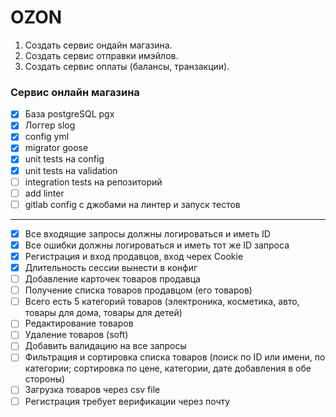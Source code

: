 # OZON 

1. Создать сервис ондайн магазина.
2. Создать сервис отправки имэйлов.
3. Создать сервис оплаты (балансы, транзакции).

### Сервис онлайн магазина

- [X] База postgreSQL pgx
- [X] Логгер slog
- [X] config yml
- [X] migrator goose
- [X] unit tests на config
- [X] unit tests на validation
- [ ] integration tests на репозиторий
- [ ] add linter
- [ ] gitlab config с джобами на линтер и запуск тестов
___________________
- [X] Все входящие запросы должны логироваться и иметь ID
- [X] Все ошибки должны логироваться и иметь тот же ID запроса
- [X] Регистрация и вход продавцов, вход черех Cookie
- [X] Длительность сессии вынести в конфиг
- [ ] Добавление карточек товаров продавца
- [ ] Получение списка товаров продавцом (его товаров)
- [ ] Всего есть 5 категорий товаров (электроника, косметика, авто, товары для дома, товары для детей)
- [ ] Редактирование товаров
- [ ] Удаление товаров (soft)
- [ ] Добавить валидацию на все запросы
- [ ] Фильтрация и сортировка списка товаров (поиск по ID или имени, по категории; сортировка по цене, категории, дате добавления в обе стороны)
- [ ] Загрузка товаров через csv file
- [ ] Регистрация требует верификации через почту
